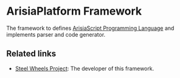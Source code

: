 # ArisiaPlatform  Framework
The framework to defines [ArisiaScript Programming Language](./Document/ArisiaLanguage.md) and implements parser and code generator.

## Related links
* [Steel Wheels Project](https://github.com/steel-wheels): The developer of this framework.
